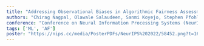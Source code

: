 ```yaml
---
title: "Addressing Observational Biases in Algorithmic Fairness Assessments"
authors: "Chirag Nagpal, Olawale Salaudeen, Sanmi Koyejo, Stephen Pfohl"
conference: "Conference on Neural Information Processing Systems (NeurIPS), 2022. Workshop on Algorithmic Fairness through the Lens of Causality and Privacy (extended abstract)"
tags: ['ML', 'AF']
poster: "https://nips.cc/media/PosterPDFs/NeurIPS%202022/58452.png?t=1668451116.9552445"
---
```

